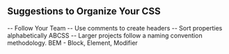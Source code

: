 ## Suggestions to Organize Your CSS

-- Follow Your Team
-- Use comments to create headers
-- Sort properties alphabetically ABCSS
-- Larger projects follow a naming convention methodology. BEM - Block, Element, Modifier